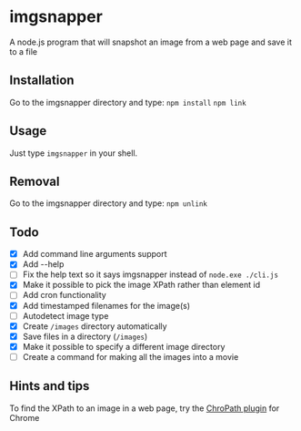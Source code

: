 # imgsnapper
A node.js program that will snapshot an image from a web page and save it to a file

## Installation

Go to the imgsnapper directory and type:
`npm install`
`npm link`

## Usage

Just type `imgsnapper` in your shell.

## Removal

Go to the imgsnapper directory and type: `npm unlink`

## Todo
- [x] Add command line arguments support
- [x] Add --help
- [ ] Fix the help text so it says imgsnapper instead of `node.exe ./cli.js`
- [x] Make it possible to pick the image XPath rather than element id
- [ ] Add cron functionality
- [x] Add timestamped filenames for the image(s)
- [ ] Autodetect image type
- [x] Create `/images` directory automatically
- [x] Save files in a directory (`/images`)
- [x] Make it possible to specify a different image directory
- [ ] Create a command for making all the images into a movie

## Hints and tips
To find the XPath to an image in a web page, try the [ChroPath plugin](https://chrome.google.com/webstore/detail/chropath/ljngjbnaijcbncmcnjfhigebomdlkcjo) for Chrome